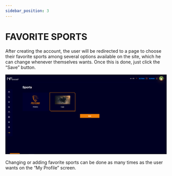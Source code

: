```yaml
--- 
sidebar_position: 3
---
```


# FAVORITE SPORTS

After creating the account, the user will be redirected to a page to choose their favorite sports among several options available on the site, which he can change whenever themselves wants. Once this is done, just click the “Save” button.

![1](./../assets//favoritesports.png)

Changing or adding favorite sports can be done as many times as the user wants on the “My Profile” screen.